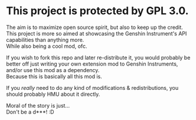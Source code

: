 # This project is protected by GPL 3.0.

The aim is to maximize open source spirit, but also to keep up the credit.  
This project is more so aimed at showcasing the Genshin Instrument's API capabilities than anything more.  
While also being a cool mod, ofc.

If you wish to fork this repo and later re-distribute it, you would probably be better off just writing your own extension mod to Genshin Instruments, and/or use this mod as a dependency.  
Because this is basically all this mod is.

If you *really* need to do any kind of modifications & redistributions, you should probably HMU about it directly.

Moral of the story is just...   
Don't be a d***! :D
